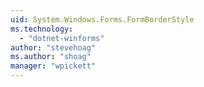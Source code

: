 ```yaml
---
uid: System.Windows.Forms.FormBorderStyle
ms.technology: 
  - "dotnet-winforms"
author: "stevehoag"
ms.author: "shoag"
manager: "wpickett"
---
```

